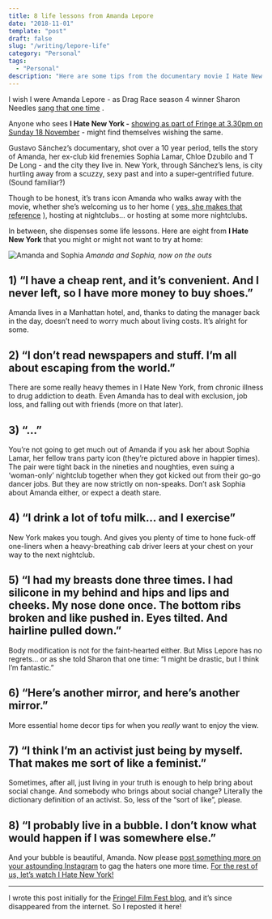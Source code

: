```yaml
---
title: 8 life lessons from Amanda Lepore
date: "2018-11-01"
template: "post"
draft: false
slug: "/writing/lepore-life" 
category: "Personal"
tags:
  - "Personal"
description: "Here are some tips from the documentary movie I Hate New York, and via trans icon Amanda Lepore, that you might or might not want to try at homel"
---
```


I wish I were Amanda Lepore - as Drag Race season 4 winner Sharon Needles  [sang that one time](https://www.youtube.com/watch?v=tlgnTREnqZo) .

Anyone who sees **I Hate New York -**  [showing as part of Fringe at 3.30pm on Sunday 18 November](http://bit.ly/IHateNYC)  - might find themselves wishing the same.

Gustavo Sánchez’s documentary, shot over a 10 year period, tells the story of Amanda, her ex-club kid frenemies Sophia Lamar, Chloe Dzubilo and T De Long - and the city they live in. New York, through Sánchez’s lens, is city hurtling away from a scuzzy, sexy past and into a super-gentrified future. (Sound familiar?)

Though to be honest, it’s trans icon Amanda who walks away with the movie, whether she’s welcoming us to her home ( [yes, she makes that reference](https://www.youtube.com/watch?v=4RD86qq7bD8) ), hosting at nightclubs… or hosting at some more nightclubs.

In between, she dispenses some life lessons. Here are eight from **I Hate New York** that you might or might not want to try at home:

![Amanda and Sophia](/media/lepore-life-1.jpg)
*Amanda and Sophia, now on the outs*

## 1) “I have a cheap rent, and it’s convenient. And I never left, so I have more money to buy shoes.”
Amanda lives in a Manhattan hotel, and, thanks to dating the manager back in the day, doesn’t need to worry much about living costs. It’s alright for some.

## 2) “I don’t read newspapers and stuff. I’m all about escaping from the world.”
There are some really heavy themes in I Hate New York, from chronic illness to drug addiction to death. Even Amanda has to deal with exclusion, job loss, and falling out with friends (more on that later).

## 3) “…”
You’re not going to get much out of Amanda if you ask her about Sophia Lamar, her fellow trans party icon (they’re pictured above in happier times). The pair were tight back in the nineties and noughties, even suing a ‘woman-only’ nightclub together when they got kicked out from their go-go dancer jobs. But they are now strictly on non-speaks. Don’t ask Sophia about Amanda either, or expect a death stare.

## 4) “I drink a lot of tofu milk… and I exercise”
New York makes you tough. And gives you plenty of time to hone fuck-off one-liners when a heavy-breathing cab driver leers at your chest on your way to the next nightclub.

## 5) “I had my breasts done three times. I had silicone in my behind and hips and lips and cheeks. My nose done once. The bottom ribs broken and like pushed in. Eyes tilted. And hairline pulled down.”
Body modification is not for the faint-hearted either. But Miss Lepore has no regrets… or as she told Sharon that one time: “I might be drastic, but I think I’m fantastic.”

## 6) “Here’s another mirror, and here’s another mirror.”
More essential home decor tips for when you *really* want to enjoy the view.

## 7) “I think I’m an activist just being by myself. That makes me sort of like a feminist.”
Sometimes, after all, just living in your truth is enough to help bring about social change. And somebody who brings about social change? Literally the dictionary definition of an activist. So, less of the “sort of like”, please.

## 8) “I probably live in a bubble. I don’t know what would happen if I was somewhere else.”
And your bubble is beautiful, Amanda. Now please  [post something more on your astounding Instagram](https://www.instagram.com/amandalepore/?hl=en)  to gag the haters one more time.
 [For the rest of us, let’s watch I Hate New York!](http://bit.ly/IHateNYC) 

- - - -
I wrote this post initially for the [Fringe! Film Fest blog](http://www.fringefilmfest.com/blog/), and it’s since disappeared from the internet. So I reposted it here!

